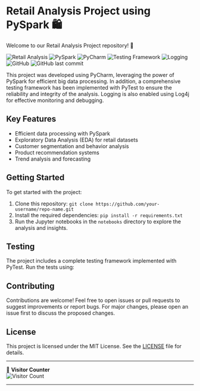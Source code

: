 # Retail Analysis Project using PySpark 🛍️

Welcome to our Retail Analysis Project repository! 🎉

![Retail Analysis](https://img.shields.io/badge/Project-Retail_Analysis-green)
![PySpark](https://img.shields.io/badge/Built_with-PySpark-yellow)
![PyCharm](https://img.shields.io/badge/Developed_on-PyCharm-blue)
![Testing Framework](https://img.shields.io/badge/Testing_Framework-PyTest-orange)
![Logging](https://img.shields.io/badge/Logging-Log4j-lightgrey)
![GitHub](https://img.shields.io/github/license/your-username/repo-name)
![GitHub last commit](https://img.shields.io/github/last-commit/your-username/repo-name)

This project was developed using PyCharm, leveraging the power of PySpark for efficient big data processing. In addition, a comprehensive testing framework has been implemented with PyTest to ensure the reliability and integrity of the analysis. Logging is also enabled using Log4j for effective monitoring and debugging.

## Key Features
- Efficient data processing with PySpark
- Exploratory Data Analysis (EDA) for retail datasets
- Customer segmentation and behavior analysis
- Product recommendation systems
- Trend analysis and forecasting

## Getting Started
To get started with the project:
1. Clone this repository: `git clone https://github.com/your-username/repo-name.git`
2. Install the required dependencies: `pip install -r requirements.txt`
3. Run the Jupyter notebooks in the `notebooks` directory to explore the analysis and insights.

## Testing
The project includes a complete testing framework implemented with PyTest. Run the tests using:

## Contributing
Contributions are welcome! Feel free to open issues or pull requests to suggest improvements or report bugs. For major changes, please open an issue first to discuss the proposed changes.

## License
This project is licensed under the MIT License. See the [LICENSE](LICENSE) file for details.

---

👤 **Visitor Counter**  
![Visitor Count](https://profile-counter.glitch.me/your-username/repo-name/count.svg)

---
